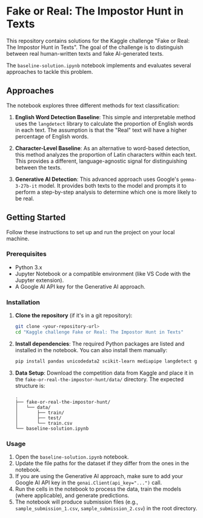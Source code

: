 # Fake or Real: The Impostor Hunt in Texts

This repository contains solutions for the Kaggle challenge "Fake or Real: The Impostor Hunt in Texts". The goal of the challenge is to distinguish between real human-written texts and fake AI-generated texts.

The `baseline-solution.ipynb` notebook implements and evaluates several approaches to tackle this problem.

## Approaches

The notebook explores three different methods for text classification:

1.  **English Word Detection Baseline**: This simple and interpretable method uses the `langdetect` library to calculate the proportion of English words in each text. The assumption is that the "Real" text will have a higher percentage of English words.

2.  **Character-Level Baseline**: As an alternative to word-based detection, this method analyzes the proportion of Latin characters within each text. This provides a different, language-agnostic signal for distinguishing between the texts.

3.  **Generative AI Detection**: This advanced approach uses Google's `gemma-3-27b-it` model. It provides both texts to the model and prompts it to perform a step-by-step analysis to determine which one is more likely to be real.

## Getting Started

Follow these instructions to set up and run the project on your local machine.

### Prerequisites

-   Python 3.x
-   Jupyter Notebook or a compatible environment (like VS Code with the Jupyter extension).
-   A Google AI API key for the Generative AI approach.

### Installation

1.  **Clone the repository** (if it's in a git repository):
    ```bash
    git clone <your-repository-url>
    cd "Kaggle challenge Fake or Real: The Impostor Hunt in Texts"
    ```

2.  **Install dependencies**: The required Python packages are listed and installed in the notebook. You can also install them manually:
    ```bash
    pip install pandas unicodedata2 scikit-learn mediapipe langdetect google-generativeai
    ```

3.  **Data Setup**: Download the competition data from Kaggle and place it in the `fake-or-real-the-impostor-hunt/data/` directory. The expected structure is:
    ```
    .
    ├── fake-or-real-the-impostor-hunt/
    │   └── data/
    │       ├── train/
    │       ├── test/
    │       └── train.csv
    └── baseline-solution.ipynb
    ```

### Usage

1.  Open the `baseline-solution.ipynb` notebook.
2.  Update the file paths for the dataset if they differ from the ones in the notebook.
3.  If you are using the Generative AI approach, make sure to add your Google AI API key in the `genai.Client(api_key="...")` call.
4.  Run the cells in the notebook to process the data, train the models (where applicable), and generate predictions.
5.  The notebook will produce submission files (e.g., `sample_submission_1.csv`, `sample_submission_2.csv`) in the root directory.

